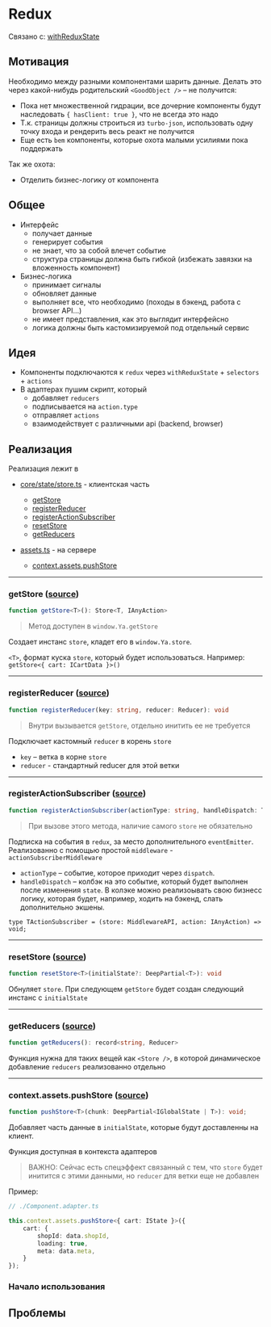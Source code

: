 # Redux

Связано c: [withReduxState](../../components/withReduxState/README.md)

## Мотивация

Необходимо между разными компонентами шарить данные. Делать это через какой-нибудь родительский `<GoodObject />` – не получится:
- Пока нет множественной гидрации, все дочерние компоненты будут наследовать `{ hasClient: true }`, что не всегда это надо
- Т.к. страницы должны строиться из `turbo-json`, использовать одну точку входа и рендерить весь реакт не получится
- Еще есть `bem` компоненты, которые охота малыми усилиями пока поддержать

Так же охота:
- Отделить бизнес-логику от компонента

## Общее

- Интерфейс
  - получает данные
  - генерирует события
  - не знает, что за собой влечет событие
  - структура страницы должна быть гибкой (избежать завязки на вложенность компонент)
- Бизнес-логика
  - принимает сигналы
  - обновляет данные
  - выполняет все, что необходимо (походы в бэкенд, работа с browser API...)
  - не имеет представления, как это выглядит интерфейсно
  - логика должны быть кастомизируемой под отдельный сервис


## Идея

- Компоненты подключаются к `redux` через `withReduxState` + `selectors` + `actions`
- В адаптерах пушим скрипт, который
  - добавляет `reducers`
  - подписывается на `action.type`
  - отправляет `actions`
  - взаимодействует с различными api (backend, browser)



## Реализация

Реализация лежит в
- [core/state/store.ts](./store.ts) - клиентская часть
  - [getStore](#getstore-source)
  - [registerReducer](#registerreducer-source)
  - [registerActionSubscriber](#registeractionsubscriber-source)
  - [resetStore](#resetstore-source)
  - [getReducers](#getreducers-source)

- [assets.ts](../assets/store.js) - на сервере
  - [context.assets.pushStore](#contextassetspushstore-source)

---

### getStore ([source]())

```ts
function getStore<T>(): Store<T, IAnyAction>
```

> Метод доступен в `window.Ya.getStore`

Создает инстанс `store`, кладет его в `window.Ya.store`.

`<T>`, формат куска `store`, который будет использоваться. Например: `getStore<{ cart: ICartData }>()`

---

### registerReducer ([source](./store.ts#L49))

```ts
function registerReducer(key: string, reducer: Reducer): void
```

> Внутри вызывается `getStore`, отдельно инитить ее не требуется

Подключает кастомный `reducer` в корень `store`

- `key` – ветка в корне `store`
- `reducer` - стандартный reducer для этой ветки

---

### registerActionSubscriber ([source](./store.ts#L71))

```ts
function registerActionSubscriber(actionType: string, handleDispatch: TActionSubscriber): void
```

> При вызове этого метода, наличие самого `store` не обязательно

Подписка на события в `redux`, за место дополнительного `eventEmitter`. Реализованно с помощью простой `middleware` - `actionSubscriberMiddleware`


- `actionType` – событие, которое приходит через `dispatch`.
- `handleDispatch` – колбэк на это событие, который будет выполнен после изменения `state`. В колэке можно реализоывать свою бизнесс логику, которая будет, например, ходить на бэкенд, слать дополнительно экшены.

``type TActionSubscriber = (store: MiddlewareAPI, action: IAnyAction) => void;``

---

### resetStore ([source](./store.ts#L130))

```ts
function resetStore<T>(initialState?: DeepPartial<T>): void
```

Обнуляет `store`. При следующем `getStore` будет создан следующий инстанс с `initialState`

---

### getReducers ([source](./store.ts#L146))

```ts
function getReducers(): record<string, Reducer>
```

 Функция нужна для таких вещей как `<Store />`, в которой динамическое добавление `reducers` реализованно отдельно

---

### context.assets.pushStore ([source](https://github.yandex-team.ru/serp/turbo/blob/dev/platform/types/AdapterContext.ts#L186))

```ts
function pushStore<T>(chunk: DeepPartial<IGlobalState | T>): void;
```

Добавляет часть данные в `initialState`, которые будут доставленны на клиент.

Функция доступная в контекста адаптеров

> ВАЖНО: Сейчас есть спецэффект связанный с тем, что `store` будет инитится с этими данными, но `reducer` для ветки еще не добавлен

Пример:
```ts
// ./Component.adapter.ts

this.context.assets.pushStore<{ cart: IState }>({
    cart: {
        shopId: data.shopId,
        loading: true,
        meta: data.meta,
    }
});
```

### Начало использования


## Проблемы
